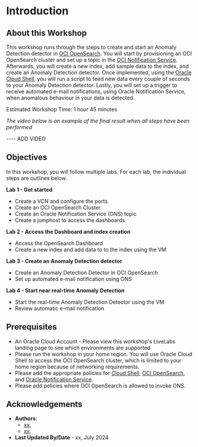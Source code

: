 # Introduction

## About this Workshop

This workshop runs through the steps to create and start an Anomaly Detection detector in [OCI OpenSearch](https://www.oracle.com/uk/cloud/search/). You will start by provisioning an OCI OpenSearch cluster and set up a topic in the [OCI Notification Service](https://docs.oracle.com/en-us/iaas/Content/Notification/Concepts/notificationoverview.htm). Afterwards, you will create a new index, add sample data to the index, and create an Anomaly Detection detector. Once implemented, using the [Oracle Cloud Shell](https://www.oracle.com/devops/cloud-shell/), you will run a script to feed new data every couple of seconds to your Anomaly Detection detector. Lastly, you will set up a trigger to receive automated e-mail notifications, using Oracle Notification Service, when anomalous behaviour in your data is detected. 

Estimated Workshop Time: 1 hour 45 minutes

*The video below is an example of the final result when all steps have been performed*

---- ADD VIDEO

## Objectives

In this workshop, you will follow multiple labs. For each lab, the individual steps are outlines below.

**Lab 1 - Get started**
* Create a VCN and configure the ports
* Create an OCI OpenSearch Cluster
* Create an Oracle Notification Service (ONS) topic
* Create a jumphost to access the dashboards
  
**Lab 2 - Access the Dashboard and index creation**
* Access the OpenSearch Dashboard
* Create a new index and add data to to the index using the VM
  
**Lab 3 - Create an Anomaly Detection detector**
* Create an Anomaly Detection Detector in OCI OpenSearch
* Set up automated e-mail notification using ONS
  
**Lab 4 - Start near real-time Anomaly Detection**
* Start the real-time Anomaly Detection Detector using the VM
* Review automatic e-mail notification


## Prerequisites
* An Oracle Cloud Account - Please view this workshop's LiveLabs landing page to see which environments are supported
* Please run the workshop in your home region. You will use Oracle Cloud Shell to access the OCI OpenSearch cluster, which is limited to your home region because of networking requirements.
* Please add the appropriate policies for [Cloud Shell](https://docs.oracle.com/en-us/iaas/Content/API/Concepts/cloudshellintro.htm), [OCI OpenSearch](https://docs.oracle.com/en-us/iaas/Content/search-opensearch/Concepts/ocisearchpermissions.htm), and [Oracle Notification Service](https://docs.oracle.com/en-us/iaas/Content/Notification/Concepts/notificationoverview.htm).
* Please add policies where OCI OpenSearch is allowed to invoke ONS.

## Acknowledgements
* **Authors**:
    * [xx](https://www.linkedin.com/in/bx), 
    * [xx](https://www.linkedin.com/in/pxx/), 
* **Last Updated By/Date** - xx, July 2024
